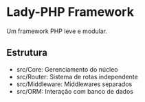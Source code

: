 # Lady-PHP Framework

Um framework PHP leve e modular.

## Estrutura

- src/Core: Gerenciamento do núcleo
- src/Router: Sistema de rotas independente
- src/Middleware: Middlewares separados
- src/ORM: Interação com banco de dados

